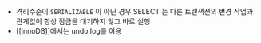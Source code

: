  - 격리수준이 `SERIALIZABLE` 이 아닌 경우 SELECT 는 다른 트랜잭션의 변경 작업과 관계없이 항상 잠금을 대기하지 않고 바로 실행
 - [[innoDB]]에서는 undo log를 이용